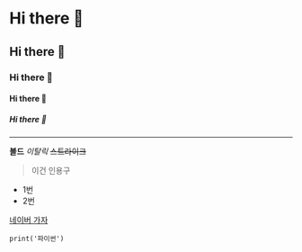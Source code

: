 # Hi there 👋
## Hi there 👋
### Hi there 👋
#### Hi there 👋
##### Hi there 👋

---
**볼드**
*이탈릭*
~~스트라이크~~

> 이건 인용구

- 1번
- 2번

[네이버 가자](https://www.naver.com)

```
print('파이썬')
```
